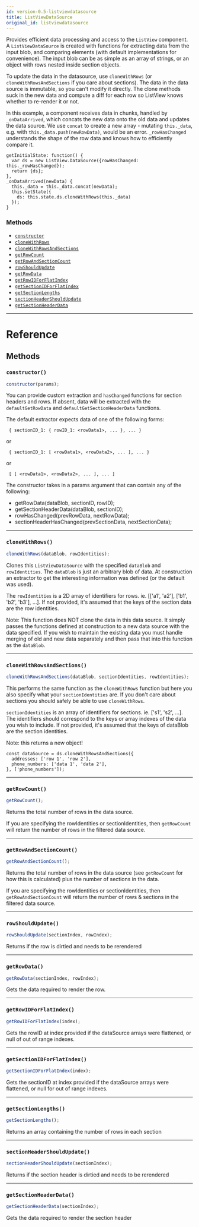 ```yaml
---
id: version-0.5-listviewdatasource
title: ListViewDataSource
original_id: listviewdatasource
---
```


Provides efficient data processing and access to the `ListView` component. A `ListViewDataSource` is created with functions for extracting data from the input blob, and comparing elements (with default implementations for convenience). The input blob can be as simple as an array of strings, or an object with rows nested inside section objects.

To update the data in the datasource, use `cloneWithRows` (or `cloneWithRowsAndSections` if you care about sections). The data in the data source is immutable, so you can't modify it directly. The clone methods suck in the new data and compute a diff for each row so ListView knows whether to re-render it or not.

In this example, a component receives data in chunks, handled by `_onDataArrived`, which concats the new data onto the old data and updates the data source. We use `concat` to create a new array - mutating `this._data`, e.g. with `this._data.push(newRowData)`, would be an error. `_rowHasChanged` understands the shape of the row data and knows how to efficiently compare it.

```
getInitialState: function() {
  var ds = new ListView.DataSource({rowHasChanged: this._rowHasChanged});
  return {ds};
},
_onDataArrived(newData) {
  this._data = this._data.concat(newData);
  this.setState({
    ds: this.state.ds.cloneWithRows(this._data)
  });
}
```

### Methods

- [`constructor`](listviewdatasource.md#constructor)
- [`cloneWithRows`](listviewdatasource.md#clonewithrows)
- [`cloneWithRowsAndSections`](listviewdatasource.md#clonewithrowsandsections)
- [`getRowCount`](listviewdatasource.md#getrowcount)
- [`getRowAndSectionCount`](listviewdatasource.md#getrowandsectioncount)
- [`rowShouldUpdate`](listviewdatasource.md#rowshouldupdate)
- [`getRowData`](listviewdatasource.md#getrowdata)
- [`getRowIDForFlatIndex`](listviewdatasource.md#getrowidforflatindex)
- [`getSectionIDForFlatIndex`](listviewdatasource.md#getsectionidforflatindex)
- [`getSectionLengths`](listviewdatasource.md#getsectionlengths)
- [`sectionHeaderShouldUpdate`](listviewdatasource.md#sectionheadershouldupdate)
- [`getSectionHeaderData`](listviewdatasource.md#getsectionheaderdata)

---

# Reference

## Methods

### `constructor()`

```javascript
constructor(params);
```

You can provide custom extraction and `hasChanged` functions for section headers and rows. If absent, data will be extracted with the `defaultGetRowData` and `defaultGetSectionHeaderData` functions.

The default extractor expects data of one of the following forms:

     { sectionID_1: { rowID_1: <rowData1>, ... }, ... }

or

     { sectionID_1: [ <rowData1>, <rowData2>, ... ], ... }

or

     [ [ <rowData1>, <rowData2>, ... ], ... ]

The constructor takes in a params argument that can contain any of the following:

- getRowData(dataBlob, sectionID, rowID);
- getSectionHeaderData(dataBlob, sectionID);
- rowHasChanged(prevRowData, nextRowData);
- sectionHeaderHasChanged(prevSectionData, nextSectionData);

---

### `cloneWithRows()`

```javascript
cloneWithRows(dataBlob, rowIdentities);
```

Clones this `ListViewDataSource` with the specified `dataBlob` and `rowIdentities`. The `dataBlob` is just an arbitrary blob of data. At construction an extractor to get the interesting information was defined (or the default was used).

The `rowIdentities` is a 2D array of identifiers for rows. ie. [['a1', 'a2'], ['b1', 'b2', 'b3'], ...]. If not provided, it's assumed that the keys of the section data are the row identities.

Note: This function does NOT clone the data in this data source. It simply passes the functions defined at construction to a new data source with the data specified. If you wish to maintain the existing data you must handle merging of old and new data separately and then pass that into this function as the `dataBlob`.

---

### `cloneWithRowsAndSections()`

```javascript
cloneWithRowsAndSections(dataBlob, sectionIdentities, rowIdentities);
```

This performs the same function as the `cloneWithRows` function but here you also specify what your `sectionIdentities` are. If you don't care about sections you should safely be able to use `cloneWithRows`.

`sectionIdentities` is an array of identifiers for sections. ie. ['s1', 's2', ...]. The identifiers should correspond to the keys or array indexes of the data you wish to include. If not provided, it's assumed that the keys of dataBlob are the section identities.

Note: this returns a new object!

```
const dataSource = ds.cloneWithRowsAndSections({
  addresses: ['row 1', 'row 2'],
  phone_numbers: ['data 1', 'data 2'],
}, ['phone_numbers']);
```

---

### `getRowCount()`

```javascript
getRowCount();
```

Returns the total number of rows in the data source.

If you are specifying the rowIdentities or sectionIdentities, then `getRowCount` will return the number of rows in the filtered data source.

---

### `getRowAndSectionCount()`

```javascript
getRowAndSectionCount();
```

Returns the total number of rows in the data source (see `getRowCount` for how this is calculated) plus the number of sections in the data.

If you are specifying the rowIdentities or sectionIdentities, then `getRowAndSectionCount` will return the number of rows & sections in the filtered data source.

---

### `rowShouldUpdate()`

```javascript
rowShouldUpdate(sectionIndex, rowIndex);
```

Returns if the row is dirtied and needs to be rerendered

---

### `getRowData()`

```javascript
getRowData(sectionIndex, rowIndex);
```

Gets the data required to render the row.

---

### `getRowIDForFlatIndex()`

```javascript
getRowIDForFlatIndex(index);
```

Gets the rowID at index provided if the dataSource arrays were flattened, or null of out of range indexes.

---

### `getSectionIDForFlatIndex()`

```javascript
getSectionIDForFlatIndex(index);
```

Gets the sectionID at index provided if the dataSource arrays were flattened, or null for out of range indexes.

---

### `getSectionLengths()`

```javascript
getSectionLengths();
```

Returns an array containing the number of rows in each section

---

### `sectionHeaderShouldUpdate()`

```javascript
sectionHeaderShouldUpdate(sectionIndex);
```

Returns if the section header is dirtied and needs to be rerendered

---

### `getSectionHeaderData()`

```javascript
getSectionHeaderData(sectionIndex);
```

Gets the data required to render the section header
